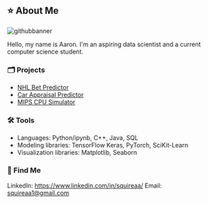 ## ⭐ About Me
![githubbanner](https://github.com/squireaa/squireaa/assets/98773288/55c3d129-b432-4671-811d-e3896d16d5d7)

Hello, my name is Aaron. I'm an aspiring data scientist and a current computer science student.

### 🗂️ Projects
- [NHL Bet Predictor](https://github.com/squireaa/nn-nhl)
- [Car Appraisal Predictor](https://github.com/squireaa/CarMaxAppraisalPredictor)
- [MIPS CPU Simulator](https://github.com/squireaa/LogisimCPU)

### 🛠️ Tools
- Languages: Python/ipynb, C++, Java, SQL
- Modeling libraries: TensorFlow Keras, PyTorch, SciKit-Learn
- Visualization libraries: Matplotlib, Seaborn

### 🤝 Find Me
LinkedIn: https://www.linkedin.com/in/squireaa/
Email: squireaa1@gmail.com
